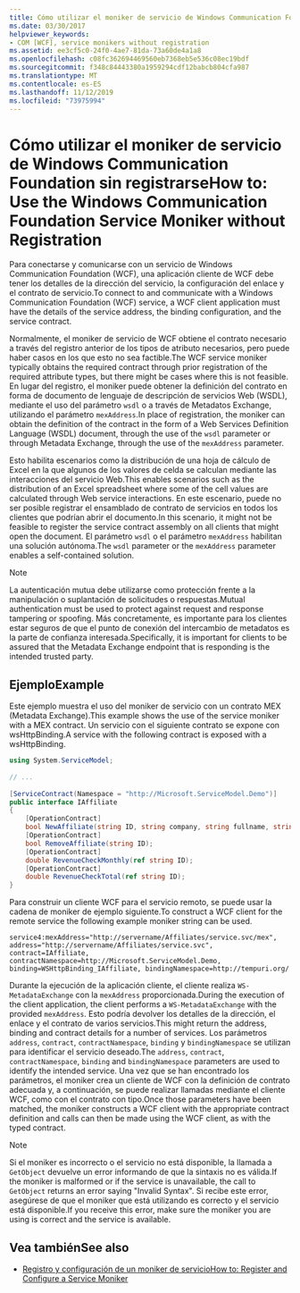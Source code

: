 ```yaml
---
title: Cómo utilizar el moniker de servicio de Windows Communication Foundation sin registrarse
ms.date: 03/30/2017
helpviewer_keywords:
- COM [WCF], service monikers without registration
ms.assetid: ee3cf5c0-24f0-4ae7-81da-73a60de4a1a8
ms.openlocfilehash: c08fc362694469560eb7368eb5e536c08ec19bdf
ms.sourcegitcommit: f348c84443380a1959294cdf12babcb804cfa987
ms.translationtype: MT
ms.contentlocale: es-ES
ms.lasthandoff: 11/12/2019
ms.locfileid: "73975994"
---
```

# <a name="how-to-use-the-windows-communication-foundation-service-moniker-without-registration"></a><span data-ttu-id="b329e-102">Cómo utilizar el moniker de servicio de Windows Communication Foundation sin registrarse</span><span class="sxs-lookup"><span data-stu-id="b329e-102">How to: Use the Windows Communication Foundation Service Moniker without Registration</span></span>
<span data-ttu-id="b329e-103">Para conectarse y comunicarse con un servicio de Windows Communication Foundation (WCF), una aplicación cliente de WCF debe tener los detalles de la dirección del servicio, la configuración del enlace y el contrato de servicio.</span><span class="sxs-lookup"><span data-stu-id="b329e-103">To connect to and communicate with a Windows Communication Foundation (WCF) service, a WCF client application must have the details of the service address, the binding configuration, and the service contract.</span></span>  
  
 <span data-ttu-id="b329e-104">Normalmente, el moniker de servicio de WCF obtiene el contrato necesario a través del registro anterior de los tipos de atributo necesarios, pero puede haber casos en los que esto no sea factible.</span><span class="sxs-lookup"><span data-stu-id="b329e-104">The WCF service moniker typically obtains the required contract through prior registration of the required attribute types, but there might be cases where this is not feasible.</span></span> <span data-ttu-id="b329e-105">En lugar del registro, el moniker puede obtener la definición del contrato en forma de documento de lenguaje de descripción de servicios Web (WSDL), mediante el uso del parámetro `wsdl` o a través de Metadatos Exchange, utilizando el parámetro `mexAddress`.</span><span class="sxs-lookup"><span data-stu-id="b329e-105">In place of registration, the moniker can obtain the definition of the contract in the form of a Web Services Definition Language (WSDL) document, through the use of the `wsdl` parameter or through Metadata Exchange, through the use of the `mexAddress` parameter.</span></span>  
  
 <span data-ttu-id="b329e-106">Esto habilita escenarios como la distribución de una hoja de cálculo de Excel en la que algunos de los valores de celda se calculan mediante las interacciones del servicio Web.</span><span class="sxs-lookup"><span data-stu-id="b329e-106">This enables scenarios such as the distribution of an Excel spreadsheet where some of the cell values are calculated through Web service interactions.</span></span> <span data-ttu-id="b329e-107">En este escenario, puede no ser posible registrar el ensamblado de contrato de servicios en todos los clientes que podrían abrir el documento.</span><span class="sxs-lookup"><span data-stu-id="b329e-107">In this scenario, it might not be feasible to register the service contract assembly on all clients that might open the document.</span></span> <span data-ttu-id="b329e-108">El parámetro `wsdl` o el parámetro `mexAddress` habilitan una solución autónoma.</span><span class="sxs-lookup"><span data-stu-id="b329e-108">The `wsdl` parameter or the `mexAddress` parameter enables a self-contained solution.</span></span>  
  
> [!NOTE]
> <span data-ttu-id="b329e-109">La autenticación mutua debe utilizarse como protección frente a la manipulación o suplantación de solicitudes o respuestas.</span><span class="sxs-lookup"><span data-stu-id="b329e-109">Mutual authentication must be used to protect against request and response tampering or spoofing.</span></span> <span data-ttu-id="b329e-110">Más concretamente, es importante para los clientes estar seguros de que el punto de conexión del intercambio de metadatos es la parte de confianza interesada.</span><span class="sxs-lookup"><span data-stu-id="b329e-110">Specifically, it is important for clients to be assured that the Metadata Exchange endpoint that is responding is the intended trusted party.</span></span>  
  
## <a name="example"></a><span data-ttu-id="b329e-111">Ejemplo</span><span class="sxs-lookup"><span data-stu-id="b329e-111">Example</span></span>  
 <span data-ttu-id="b329e-112">Este ejemplo muestra el uso del moniker de servicio con un contrato MEX (Metadata Exchange).</span><span class="sxs-lookup"><span data-stu-id="b329e-112">This example shows the use of the service moniker with a MEX contract.</span></span> <span data-ttu-id="b329e-113">Un servicio con el siguiente contrato se expone con wsHttpBinding.</span><span class="sxs-lookup"><span data-stu-id="b329e-113">A service with the following contract is exposed with a wsHttpBinding.</span></span>  
  
```csharp
using System.ServiceModel;  
  
// ...
  
[ServiceContract(Namespace = "http://Microsoft.ServiceModel.Demo")]  
public interface IAffiliate  
{  
    [OperationContract]  
    bool NewAffiliate(string ID, string company, string fullname, string accountsCode);  
    [OperationContract]  
    bool RemoveAffiliate(string ID);  
    [OperationContract]  
    double RevenueCheckMonthly(ref string ID);  
    [OperationContract]  
    double RevenueCheckTotal(ref string ID);  
}  
```  
  
 <span data-ttu-id="b329e-114">Para construir un cliente WCF para el servicio remoto, se puede usar la cadena de moniker de ejemplo siguiente.</span><span class="sxs-lookup"><span data-stu-id="b329e-114">To construct a WCF client for the remote service the following example moniker string can be used.</span></span>  
  
```
service4:mexAddress="http://servername/Affiliates/service.svc/mex",  
address="http://servername/Affiliates/service.svc",  
contract=IAffiliate, contractNamespace=http://Microsoft.ServiceModel.Demo,  
binding=WSHttpBinding_IAffiliate, bindingNamespace=http://tempuri.org/  
```  
  
 <span data-ttu-id="b329e-115">Durante la ejecución de la aplicación cliente, el cliente realiza `WS-MetadataExchange` con la `mexAddress` proporcionada.</span><span class="sxs-lookup"><span data-stu-id="b329e-115">During the execution of the client application, the client performs a `WS-MetadataExchange` with the provided `mexAddress`.</span></span> <span data-ttu-id="b329e-116">Esto podría devolver los detalles de la dirección, el enlace y el contrato de varios servicios.</span><span class="sxs-lookup"><span data-stu-id="b329e-116">This might return the address, binding and contract details for a number of services.</span></span> <span data-ttu-id="b329e-117">Los parámetros `address`, `contract`, `contractNamespace`, `binding` y `bindingNamespace` se utilizan para identificar el servicio deseado.</span><span class="sxs-lookup"><span data-stu-id="b329e-117">The `address`, `contract`, `contractNamespace`, `binding` and `bindingNamespace` parameters are used to identify the intended service.</span></span> <span data-ttu-id="b329e-118">Una vez que se han encontrado los parámetros, el moniker crea un cliente de WCF con la definición de contrato adecuada y, a continuación, se puede realizar llamadas mediante el cliente WCF, como con el contrato con tipo.</span><span class="sxs-lookup"><span data-stu-id="b329e-118">Once those parameters have been matched, the moniker constructs a WCF client with the appropriate contract definition and calls can then be made using the WCF client, as with the typed contract.</span></span>  
  
> [!NOTE]
> <span data-ttu-id="b329e-119">Si el moniker es incorrecto o el servicio no está disponible, la llamada a `GetObject` devuelve un error informando de que la sintaxis no es válida.</span><span class="sxs-lookup"><span data-stu-id="b329e-119">If the moniker is malformed or if the service is unavailable, the call to `GetObject` returns an error saying "Invalid Syntax".</span></span> <span data-ttu-id="b329e-120">Si recibe este error, asegúrese de que el moniker que está utilizando es correcto y el servicio está disponible.</span><span class="sxs-lookup"><span data-stu-id="b329e-120">If you receive this error, make sure the moniker you are using is correct and the service is available.</span></span>  
  
## <a name="see-also"></a><span data-ttu-id="b329e-121">Vea también</span><span class="sxs-lookup"><span data-stu-id="b329e-121">See also</span></span>

- [<span data-ttu-id="b329e-122">Registro y configuración de un moniker de servicio</span><span class="sxs-lookup"><span data-stu-id="b329e-122">How to: Register and Configure a Service Moniker</span></span>](../../../../docs/framework/wcf/feature-details/how-to-register-and-configure-a-service-moniker.md)
